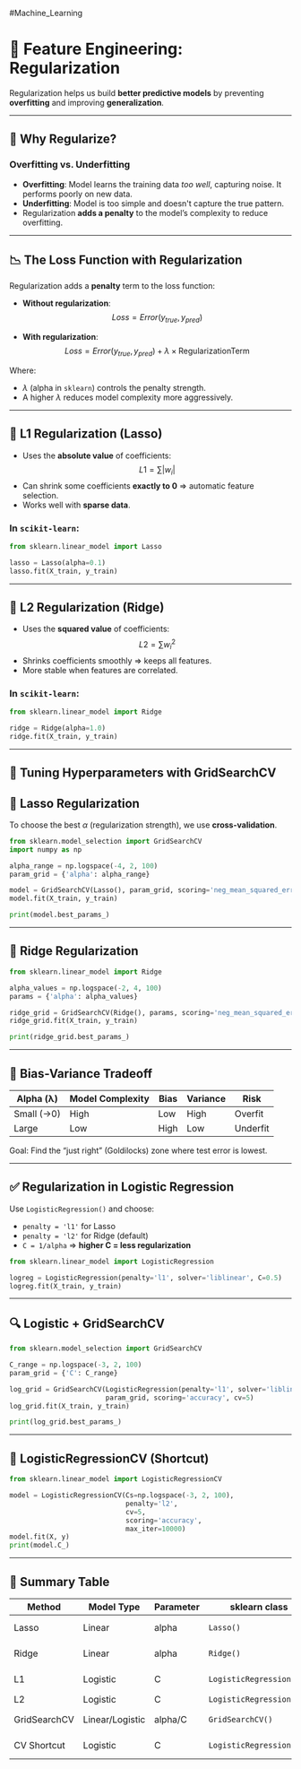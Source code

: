 #Machine_Learning 
# 📐 Feature Engineering: Regularization 

Regularization helps us build **better predictive models** by preventing **overfitting** and improving **generalization**.

---

## 🤔 Why Regularize?

### Overfitting vs. Underfitting
- **Overfitting**: Model learns the training data *too well*, capturing noise. It performs poorly on new data.
- **Underfitting**: Model is too simple and doesn't capture the true pattern.
- Regularization **adds a penalty** to the model’s complexity to reduce overfitting.

---

## 📉 The Loss Function with Regularization

Regularization adds a **penalty** term to the loss function:

- **Without regularization**:
  $$
  Loss = Error(y_{true}, y_{pred})
  $$

- **With regularization**:
  $$
  Loss = Error(y_{true}, y_{pred}) + \lambda \times \text{RegularizationTerm}
  $$

Where:
- $\lambda$ (alpha in `sklearn`) controls the penalty strength.
- A higher $\lambda$ reduces model complexity more aggressively.

---

## 🧮 L1 Regularization (Lasso)

- Uses the **absolute value** of coefficients:
  $$
  L1 = \sum |w_i|
  $$
- Can shrink some coefficients **exactly to 0** ⇒ automatic feature selection.
- Works well with **sparse data**.

### In `scikit-learn`:

```python
from sklearn.linear_model import Lasso

lasso = Lasso(alpha=0.1)
lasso.fit(X_train, y_train)
```

---

## 🧮 L2 Regularization (Ridge)

- Uses the **squared value** of coefficients:
  $$
  L2 = \sum w_i^2
  $$
- Shrinks coefficients smoothly ⇒ keeps all features.
- More stable when features are correlated.

### In `scikit-learn`:

```python
from sklearn.linear_model import Ridge

ridge = Ridge(alpha=1.0)
ridge.fit(X_train, y_train)
```

---

## 🔎 Tuning Hyperparameters with GridSearchCV

## 🔁 Lasso Regularization


To choose the best $\alpha$ (regularization strength), we use **cross-validation**.

```python
from sklearn.model_selection import GridSearchCV
import numpy as np

alpha_range = np.logspace(-4, 2, 100)
param_grid = {'alpha': alpha_range}

model = GridSearchCV(Lasso(), param_grid, scoring='neg_mean_squared_error', cv=5)
model.fit(X_train, y_train)

print(model.best_params_)
```

---

## 🔁 Ridge Regularization

```python
from sklearn.linear_model import Ridge

alpha_values = np.logspace(-2, 4, 100)
params = {'alpha': alpha_values}

ridge_grid = GridSearchCV(Ridge(), params, scoring='neg_mean_squared_error', cv=5)
ridge_grid.fit(X_train, y_train)

print(ridge_grid.best_params_)
```

---

## 🧠 Bias-Variance Tradeoff

| **Alpha (λ)** | **Model Complexity** | **Bias** | **Variance** | **Risk** |
|---------------|----------------------|----------|--------------|----------|
| Small (→0)    | High                 | Low      | High         | Overfit  |
| Large         | Low                  | High     | Low          | Underfit |

Goal: Find the “just right” (Goldilocks) zone where test error is lowest.

---

## ✅ Regularization in Logistic Regression

Use `LogisticRegression()` and choose:
- `penalty = 'l1'` for Lasso
- `penalty = 'l2'` for Ridge (default)
- `C = 1/alpha` ⇒ **higher C = less regularization**

```python
from sklearn.linear_model import LogisticRegression

logreg = LogisticRegression(penalty='l1', solver='liblinear', C=0.5)
logreg.fit(X_train, y_train)
```

---

## 🔍 Logistic + GridSearchCV

```python
from sklearn.model_selection import GridSearchCV

C_range = np.logspace(-3, 2, 100)
param_grid = {'C': C_range}

log_grid = GridSearchCV(LogisticRegression(penalty='l1', solver='liblinear'),
                        param_grid, scoring='accuracy', cv=5)
log_grid.fit(X_train, y_train)

print(log_grid.best_params_)
```

---

## 🚀 LogisticRegressionCV (Shortcut)

```python
from sklearn.linear_model import LogisticRegressionCV

model = LogisticRegressionCV(Cs=np.logspace(-3, 2, 100),
                             penalty='l2',
                             cv=5,
                             scoring='accuracy',
                             max_iter=10000)
model.fit(X, y)
print(model.C_)
```

---

## 📌 Summary Table

| Method      | Model Type     | Parameter | sklearn class           | Notes                       |
|-------------|----------------|-----------|--------------------------|-----------------------------|
| Lasso       | Linear         | alpha     | `Lasso()`                | Feature selection           |
| Ridge       | Linear         | alpha     | `Ridge()`                | Smooth shrinkage            |
| L1          | Logistic       | C         | `LogisticRegression()`   | Use solver='liblinear'      |
| L2          | Logistic       | C         | `LogisticRegression()`   | Default                     |
| GridSearchCV| Linear/Logistic| alpha/C   | `GridSearchCV()`         | Exhaustive tuning           |
| CV Shortcut | Logistic       | C         | `LogisticRegressionCV()` | Fast + efficient tuning     |


